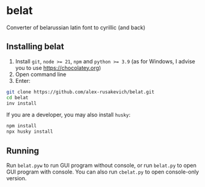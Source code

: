 # belat

Converter of belarussian latin font to cyrillic (and back)

## Installing belat

1. Install `git`, `node >= 21`, `npm` and `python >= 3.9` (as for Windows, I advise you to use https://chocolatey.org)
2. Open command line
3. Enter:

```sh
git clone https://github.com/alex-rusakevich/belat.git
cd belat
inv install
```

If you are a developer, you may also install `husky`:

```sh
npm install
npx husky install
```

## Running
Run `belat.pyw` to run GUI program without console, or run `belat.py` to open GUI program with console. You can also run `cbelat.py` to open console-only version.
